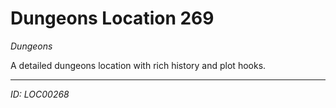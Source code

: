 # Dungeons Location 269

*Dungeons*

A detailed dungeons location with rich history and plot hooks.

---
*ID: LOC00268*